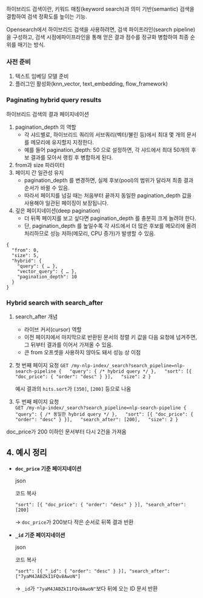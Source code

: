 하이브리드 검색이란, 키워드 매칭(keyword search)과 의미 기반(semantic) 검색을 결합하여 검색 정확도를 높이는 기능.

Opensearch에서 하이브리드 검색을 사용하려면, 검색 파이프라인(search pipeline)을 구성하고, 검색 시점에파이프라인을 통해 얻은 결과 점수를 정규화 병합하여 최종 순위를 매기는 방식.

### 사전 준비
1. 텍스트 임베딩 모델 준비
2. 플러그인 활성화(knn_vector, text_embedding, flow_framework)


### Paginating hybrid query results
하이브리드 검색의 결과 페이지네이션
1. pagination_depth 의 역할
	- 각 샤드별로, 하이브리드 쿼리의 서브쿼리(벡터/불린 등)에서 최대 몇 개의 문서를 메모리에 유지할지 지정한다.
	- 예를 들어 pagination_depth: 50 으로 설정하면, 각 샤드에서 최대 50개의 후보 결과를 모아서 랭킹 후 병합하게 된다.
2. from과 size 파라미터
3. 페이지 간 일관성 유지
	- pagination_depth 를 변경하면, 실제 후보(pool)의 범위가 달라져 최종 결과 순서가 바뀔 수 있음.
	- 따라서 페이지를 넘길 때는 처음부터 끝까지 동일한 pagination_depth 값을 사용해야 일관된 페이징이 보장됩니다.
4. 깊은 페이지네이션(deep pagination)
	- 더 뒤쪽 페이지를 보고 싶다면 pagination_depth 를 충분히 크게 늘려야 한다.
	- 단, pagination_depth 를 높일수록 각 샤드에서 더 많은 후보를 메모리에 올려 처리하므로 성능 저하(메모리, CPU 증가)가 발생할 수 있음.

```
{
  "from": 0,
  "size": 5,
  "hybrid": {
    "query": { … },
    "vector_query": { … },
    "pagination_depth": 10
  }
}
```

### Hybrid search with search_after
1. search_after 개념
	- 라이브 커서(cursor) 역할
	- 이전 페이지에서 마지막으로 반환된 문서의 정렬 키 값을 다음 요청에 넘겨주면, 그 뒤부터 결과를 이어서 가져올 수 있음.
	- 큰 from 오프셋을 사용하지 않아도 돼서 성능 상 이점
2. 첫 번째 페이지 요청
    `GET /my-nlp-index/_search?search_pipeline=nlp-search-pipeline {   "query": { /* hybrid query */ },   "sort": [{ "doc_price": { "order": "desc" } }],   "size": 2 }`
    
	예시 결과의 `hits.sort`가 `[350]`, `[200]` 등으로 나옴
        
3. 두 번째 페이지 요청    
`GET /my-nlp-index/_search?search_pipeline=nlp-search-pipeline {   "query": { /* 동일한 hybrid query */ },   "sort": [{ "doc_price": { "order": "desc" } }],   "search_after": [200],   "size": 2 }`
    
doc_price가 200 이하인 문서부터 다시 2건을 가져옴
        

## 4. 예시 정리

- **`doc_price` 기준 페이지네이션**
    
    json
    
    코드 복사
    
    `"sort": [{ "doc_price": { "order": "desc" } }], "search_after": [200]`
    
    → `doc_price`가 200보다 작은 순서로 뒤쪽 결과 반환
    
- **`_id` 기준 페이지네이션**
    
    json
    
    코드 복사
    
    `"sort": [{ "_id": { "order": "desc" } }], "search_after": ["7yaM4JABZkI1FQv8AwoN"]`
    
    → `_id`가 `"7yaM4JABZkI1FQv8AwoN"`보다 뒤에 오는 ID 문서 반환